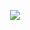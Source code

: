 
<p align="center">
  <a href="https://skillicons.dev">
    <img src="https://skillicons.dev/icons?i=java,python" />
  </a>
</p>

